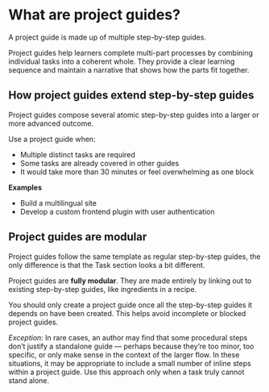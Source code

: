 # What are project guides?

A project guide is made up of multiple step-by-step guides. 

Project guides help learners complete multi-part processes by combining individual tasks into a coherent whole. They provide a clear learning sequence and maintain a narrative that shows how the parts fit together.

## How project guides extend step-by-step guides

Project guides compose several atomic step-by-step guides into a larger or more advanced outcome. 

Use a project guide when: 

* Multiple distinct tasks are required  
* Some tasks are already covered in other guides  
* It would take more than 30 minutes or feel overwhelming as one block

**Examples**

* Build a multilingual site  
* Develop a custom frontend plugin with user authentication

## Project guides are modular

Project guides follow the same template as regular step-by-step guides, the only difference is that the Task section looks a bit different.

Project guides are **fully modular**. They are made entirely by linking out to existing step-by-step guides, like ingredients in a recipe.

You should only create a project guide once all the step-by-step guides it depends on have been created. This helps avoid incomplete or blocked project guides.

*Exception*: In rare cases, an author may find that some procedural steps don’t justify a standalone guide — perhaps because they’re too minor, too specific, or only make sense in the context of the larger flow. In these situations, it may be appropriate to include a small number of inline steps within a project guide. Use this approach only when a task truly cannot stand alone.
